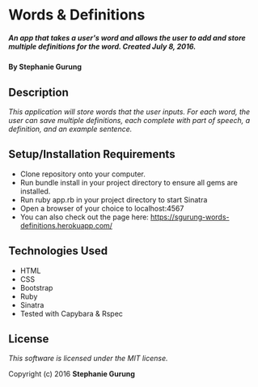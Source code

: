 # Words & Definitions

##### _An app that takes a user's word and allows the user to add and store multiple definitions for the word. Created July 8, 2016._

#### By **Stephanie Gurung**

## Description

_This application will store words that the user inputs. For each word, the user can save multiple definitions, each complete with part of speech, a definition, and an example sentence._

## Setup/Installation Requirements

* Clone repository onto your computer.
* Run bundle install in your project directory to ensure all gems are installed.
* Run ruby app.rb in your project directory to start Sinatra
* Open a browser of your choice to localhost:4567
* You can also check out the page here: <https://sgurung-words-definitions.herokuapp.com/>

## Technologies Used

* HTML
* CSS
* Bootstrap
* Ruby
* Sinatra
* Tested with Capybara & Rspec

## License
_This software is licensed under the MIT license._

Copyright (c) 2016 **Stephanie Gurung**
